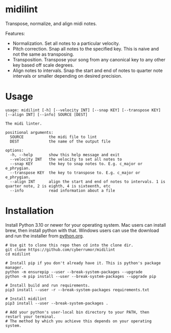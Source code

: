 # midilint

Transpose, normalize, and align midi notes.


Features:
- Normalization. Set all notes to a particular velocity.
- Pitch correction. Snap all notes to the specified key.
  This is naive and not the same as transposing.
- Transposition. Transpose your song from any canonical key
  to any other key based off scale degrees.
- Align notes to intervals. Snap the start and end of notes
  to quarter note intervals or smaller depending on desired
  precision.


# Usage

```
usage: midilint [-h] [--velocity INT] [--snap KEY] [--transpose KEY] [--align INT] [--info] SOURCE [DEST]

The midi linter.

positional arguments:
  SOURCE           the midi file to lint
  DEST             the name of the output file

options:
  -h, --help       show this help message and exit
  --velocity INT   the velocity to set all notes to
  --snap KEY       the key to snap notes to. E.g. c_major or e_phrygian.
  --transpose KEY  the key to transpose to. E.g. c_major or e_phrygian.
  --align INT      align the start and end of notes to intervals. 1 is quarter note, 2 is eighth, 4 is sixteenth, etc
  --info           read information about a file
```

# Installation

Install Python 3.10 or newer for your operating system. Mac users can install brew, then install
python with that. Windows users can use the download and run the installer from
[python.org](https://www.python.org/downloads/windows/).

```
# Use git to clone this repo then cd into the clone dir.
git clone https://github.com/cyberrumor/midilint
cd midilint

# Install pip if you don't already have it. This is python's package manager.
python -m ensurepip --user --break-system-packages --upgrade
python -m pip install --user --break-system-packages --upgrade pip

# Install build and run requirements.
pip3 install --user -r --break-system-packages requirements.txt

# Install midilint
pip3 install --user --break-system-packages .

# Add your python's user-local bin directory to your PATH, then restart your terminal.
# The method by which you achieve this depends on your operating system.
```

